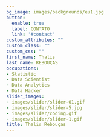 ```yaml
---
bg_image: images/backgrounds/eu1.jpg
button:
  enable: true
  label: CONTATO
  link: '#contact'
custom_attributes: ""
custom_class: ""
custom_css: ""
first_name: Thalis
last_name: REBOUÇAS
occupations:
- Statistic
- Data Scientist
- Data Analytics
- Data Hacker
slider_images:
- images/slider/slider-01.gif
- images/slider/slider-5.jpg
- images/slider/coding.gif
- images/slider/slider-1.gif
title: Thalis Rebouças
---
```

